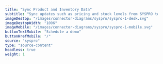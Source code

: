 ```yaml
---
title: "Sync Product and Inventory Data"
subtitle: "Sync updates such as pricing and stock levels from SYSPRO to your sales channel(s)."
imageDestop: "/images/connector-diagrams/syspro/syspro-1-desk.svg"
imageDestopWidth: "1006"
imageMobile: "/images/connector-diagrams/syspro/syspro-1-mobile.svg"
buttonTextMobile: "Schedule a demo"
buttonHrefMobile: "/"
source: "syspro"
type: "source-content"
headless: true
weight: 1
---
```

